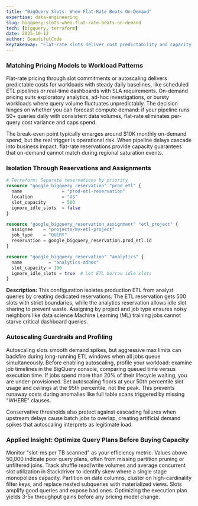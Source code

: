 ```yaml
---
title: "BigQuery Slots: When Flat-Rate Beats On-Demand"
expertise: data-engineering
slug: bigquery-slots-when-flat-rate-beats-on-demand
tech: [bigquery, terraform]
date: 2025-10-12
author: BeautifulCode
keytakeaway: "Flat-rate slots deliver cost predictability and capacity guarantees for steady workloads, but query optimization through partitioning, clustering, and incremental models must precede any pricing migration to avoid amplifying inefficiencies."
---
```


### Matching Pricing Models to Workload Patterns

Flat-rate pricing through slot commitments or autoscaling delivers predictable costs for workloads with steady daily baselines, like scheduled ETL pipelines or real-time dashboards with SLA requirements. On-demand pricing suits exploratory analytics, ad-hoc investigations, or bursty workloads where query volume fluctuates unpredictably. The decision hinges on whether you can forecast compute demand: if your pipeline runs 50+ queries daily with consistent data volumes, flat-rate eliminates per-query cost variance and caps spend.

The break-even point typically emerges around $10K monthly on-demand spend, but the real trigger is operational risk. When pipeline delays cascade into business impact, flat-rate reservations provide capacity guarantees that on-demand cannot match during regional saturation events.

### Isolation Through Reservations and Assignments

```terraform
# Terraform: Separate reservations by priority
resource "google_bigquery_reservation" "prod_etl" {
  name               = "prod-etl-reservation"
  location           = "US"
  slot_capacity      = 500
  ignore_idle_slots  = false
}

resource "google_bigquery_reservation_assignment" "etl_project" {
  assignee    = "projects/my-etl-project"
  job_type    = "QUERY"
  reservation = google_bigquery_reservation.prod_etl.id
}

resource "google_bigquery_reservation" "analytics" {
  name          = "analytics-adhoc"
  slot_capacity = 100
  ignore_idle_slots = true  # Let ETL borrow idle slots
}
```

**Description:** This configuration isolates production ETL from analyst queries by creating dedicated reservations. The ETL reservation gets 500 slots with strict boundaries, while the analytics reservation allows idle slot sharing to prevent waste. Assigning by project and job type ensures noisy neighbors like data science Machine Learning (ML) training jobs cannot starve critical dashboard queries.

### Autoscaling Guardrails and Profiling

Autoscaling slots smooth demand spikes, but aggressive max limits can backfire during long-running ETL windows when all jobs queue simultaneously. Before enabling autoscaling, profile your workload: examine job timelines in the BigQuery console, comparing queued time versus execution time. If jobs spend more than 20% of their lifecycle waiting, you are under-provisioned. Set autoscaling floors at your 50th percentile slot usage and ceilings at the 95th percentile, not the peak. This prevents runaway costs during anomalies like full table scans triggered by missing "WHERE" clauses.

Conservative thresholds also protect against cascading failures when upstream delays cause batch jobs to overlap, creating artificial demand spikes that autoscaling interprets as legitimate load.

### Applied Insight: Optimize Query Plans Before Buying Capacity

Monitor "slot-ms per TB scanned" as your efficiency metric. Values above 50,000 indicate poor query plans, often from missing partition pruning or unfiltered joins. Track shuffle read/write volumes and average concurrent slot utilization in Stackdriver to identify skew where a single stage monopolizes capacity. Partition on date columns, cluster on high-cardinality filter keys, and replace nested subqueries with materialized views. Slots amplify good queries and expose bad ones. Optimizing the execution plan yields 3-5x throughput gains before any pricing model change.
